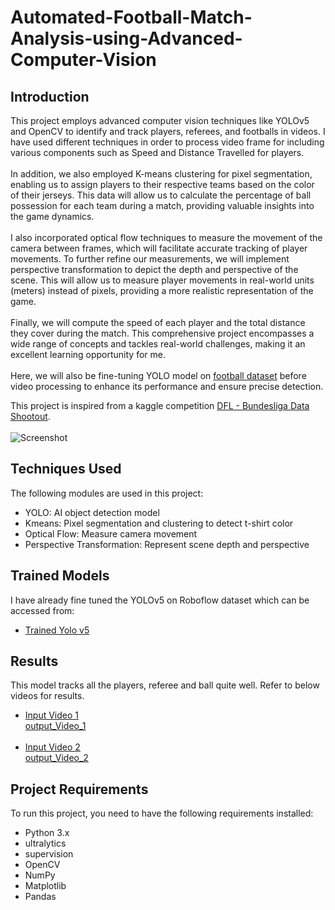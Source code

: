 # Automated-Football-Match-Analysis-using-Advanced-Computer-Vision


## Introduction
This project employs advanced computer vision techniques like YOLOv5 and OpenCV to identify and track players, referees, and footballs in videos. I have used different techniques in order to process video frame for including various components such as Speed and Distance Travelled for players. <br><br>
In addition, we also employed K-means clustering for pixel segmentation, enabling us to assign players to their respective teams based on the color of their jerseys. This data will allow us to calculate the percentage of ball possession for each team during a match, providing valuable insights into the game dynamics.<br><br>
I also incorporated optical flow techniques to measure the movement of the camera between frames, which will facilitate accurate tracking of player movements. To further refine our measurements, we will implement perspective transformation to depict the depth and perspective of the scene. This will allow us to measure player movements in real-world units (meters) instead of pixels, providing a more realistic representation of the game.<br><br>
Finally, we will compute the speed of each player and the total distance they cover during the match. This comprehensive project encompasses a wide range of concepts and tackles real-world challenges, making it an excellent learning opportunity for me. <br><br>
Here, we will also be fine-tuning YOLO model on [football dataset](https://universe.roboflow.com/roboflow-jvuqo/football-players-detection-3zvbc/dataset/1) before video processing to enhance its performance and ensure precise detection.


This project is inspired from a kaggle competition [DFL - Bundesliga Data Shootout](https://www.kaggle.com/competitions/dfl-bundesliga-data-shootout).<br>
<br>
![Screenshot](https://github.com/user-attachments/assets/d55bb7db-7a0a-44e5-9ad3-5fcb694eb8ae)

## Techniques Used
The following modules are used in this project:
- YOLO: AI object detection model
- Kmeans: Pixel segmentation and clustering to detect t-shirt color
- Optical Flow: Measure camera movement
- Perspective Transformation: Represent scene depth and perspective

## Trained Models
I have already fine tuned the YOLOv5 on Roboflow dataset which can be accessed from:
- [Trained Yolo v5](https://huggingface.co/abhi1304/Automated-Football-Analysis/tree/main)

## Results
This model tracks all the players, referee and ball quite well. Refer to below videos for results.
<br>
-  [Input Video 1](https://drive.google.com/file/d/1R9Cd92g5cNvf7jV0Dp7KDC10CkvIMoS5/view?usp=sharing)<br>
[output_Video_1](https://drive.google.com/file/d/1BS1fFRF3qfu7vuk-gRCA6EY-jeDk8i-e/view?usp=sharing)<br><br>
-  [Input Video 2](https://drive.google.com/file/d/1B8Km-KgHnwUrcPRRWNdYpBRDV1Ws0oZc/view?usp=sharing)<br>
[output_Video_2](https://drive.google.com/file/d/1oQtMA3su17xPhCRRqyTSxVxgDMSjDUE-/view?usp=sharing)

## Project Requirements
To run this project, you need to have the following requirements installed:
- Python 3.x
- ultralytics
- supervision
- OpenCV
- NumPy
- Matplotlib
- Pandas
